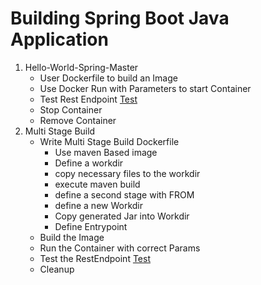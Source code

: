 # Building Spring Boot Java Application
1. Hello-World-Spring-Master
    * User Dockerfile to build an Image
    * Use Docker Run with Parameters to start Container
    * Test Rest Endpoint [Test](http://localhost:8080)
    * Stop Container 
    * Remove Container
2. Multi Stage Build
    * Write Multi Stage Build Dockerfile
        * Use maven Based image 
        * Define a workdir 
        * copy necessary files to the workdir
        * execute maven build
        * define a second stage with FROM
        * define a new Workdir
        * Copy generated Jar into Workdir
        * Define Entrypoint
    * Build the Image 
    * Run the Container with correct Params
    * Test the RestEndpoint [Test](http://localhost:8080)
    * Cleanup